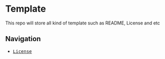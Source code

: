 # Template
This repo will store all kind of template such as README, License and etc

## Navigation
- [<kbd>License</kbd>](https://github.com/BensonNgu/Template/blob/main/src/LicenseTemplate.md)

